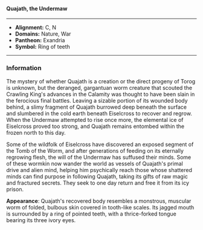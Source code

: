 #### Quajath, the Undermaw
___

- **Alignment:** C, N
- **Domains:** Nature, War
- **Pantheon:** Exandria
- **Symbol:** Ring of teeth
___

### Information

The mystery of whether Quajath is a creation or the direct progeny of Torog is unknown, but the deranged, gargantuan worm creature that scouted the Crawling King's advances in the Calamity was thought to have been slain in the ferocious final battles. Leaving a sizable portion of its wounded body behind, a slimy fragment of Quajath burrowed deep beneath the surface and slumbered in the cold earth beneath Eiselcross to recover and regrow. When the Undermaw attempted to rise once more, the elemental ice of Eiselcross proved too strong, and Quajath remains entombed within the frozen north to this day.

Some of the wildfolk of Eiselcross have discovered an exposed segment of the Tomb of the Worm, and after generations of feeding on its eternally regrowing flesh, the will of the Undermaw has suffused their minds. Some of these wormkin now wander the world as vessels of Quajath's primal drive and alien mind, helping him psychically reach those whose shattered minds can find purpose in following Quajath, taking its gifts of raw magic and fractured secrets. They seek to one day return and free it from its icy prison.

**Appearance**: Quajath's recovered body resembles a monstrous, muscular worm of folded, bulbous skin covered in tooth-like scales. Its jagged mouth is surrounded by a ring of pointed teeth, with a thrice-forked tongue bearing its three ivory eyes.